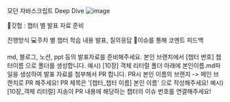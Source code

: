 모던 자바스크립트 Deep Dive
![image](https://github.com/proamateur92/JS-deep-dive-study/assets/68406448/0abf4dfe-000b-4539-9e90-72a5a0edff5b)


💭깃헙
: 챕터 별 발표 자료 준비

진행방식
💻주차 별 챕터 학습 내용 발표, 질의응답
🎈이슈를 통해 코멘트 피드백


md, 블로그, 노션, ppt 등의 발표자료를 준비해주세요.
본인 브랜치에서 [챕터 번호] 챕터이름 으로 폴더를 생성합니다. 예시) [10장] 객체 리터럴
폴더 아래에 본인이름.md파일을 생성하여 발표 자료를 첨부해서 PR 합니다.
PR시 본인 이름의 브랜치 -> 메인 브랜치로 PR 해주세요!
PR 제목은 '[챕터_챕터 이름] 본인 이름' 으로 작성해주세요!
  예시)[10장_객체 리터럴] 지송이 
PR 내용에 해당하는 챕터의 이슈 번호를 연결해주세요!
